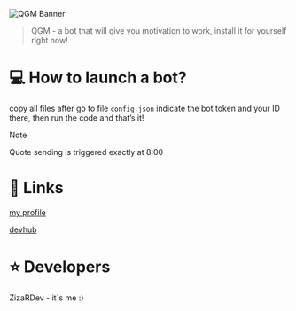 ![QGM Banner](https://media.discordapp.net/attachments/1192543090540544115/1193251656930955274/1704563740257.png?ex=65ac0934&is=65999434&hm=0a458418be81fd4d3d3063262d8ac676065cd35629394a35773a5a5301bcd4dd&)
> QGM - a bot that will give you motivation to work, install it for yourself right now!
# 💻 How to launch a bot?
copy all files after go to file ```config.json``` indicate the bot token and your ID there, then run the code and that’s it!
> [!NOTE]
> Quote sending is triggered exactly at 8:00
# 🔗 Links
[my profile](https://discordapp.com/users/1153234959197274184)

[devhub](https://discord.gg/MxsvEqFmww)
# ⭐ Developers
ZizaRDev - it`s me :)
